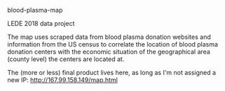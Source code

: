 blood-plasma-map

LEDE 2018 data project

The map uses scraped data from blood plasma donation websites and information from the US census to correlate the location of blood plasma donation centers with the economic situation of the geographical area (county level) the centers are located at.

The (more or less) final product lives here, as long as I'm not assigned a new IP:
http://167.99.158.149/map.html
